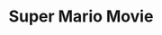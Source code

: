 ---
ee_id: '202'
site: '1'
type: '5'
title: Super Mario Movie
url: super-mario-movie
year: '2005'
venue: Deitch Projects
state_country: New York
pitch: "​Collaboration with Paper Rad on a project we had been talking about for a
  few years. “A Mario comic on a cartridge” wz the original idea. "
ps: ''
imgs: DeitchProjects-NewYork-2005-01-install-1-database-ih.jpg,DeitchProjects-NewYork-2005-01-install-2-database-ih.jpg,DeitchProjects-NewYork-2005-01-install-3-database-ih.jpg,DeitchProjects-NewYork-2005-01-install-4-database-ih.jpg,deitch-ny-2005-01-install-5-database-ih.jpg,deitch-ny-2005-01-install-6-database-ih.jpg,deitch-ny-2005-01-install-7-database-ih.jpg,deitch-ny-2005-01-install-8-database-ih.jpg,deitch-ny-2005-01-install-9-database-ih.jpg,deitch-ny-2005-01-install-10-database-ih.jpg
things: "[20] [supermariomovie] 2005-001 Super Mario Movie"
layout: shows
---